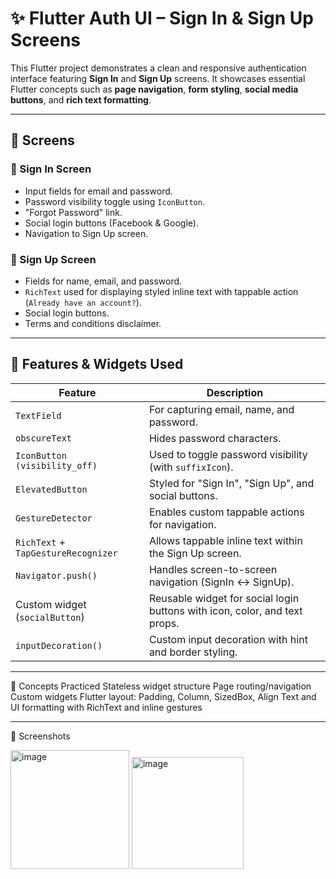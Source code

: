 # ✨ Flutter Auth UI – Sign In & Sign Up Screens

This Flutter project demonstrates a clean and responsive authentication interface featuring **Sign In** and **Sign Up** screens. It showcases essential Flutter concepts such as **page navigation**, **form styling**, **social media buttons**, and **rich text formatting**.

---

## 📱 Screens

### 🔐 Sign In Screen
- Input fields for email and password.
- Password visibility toggle using `IconButton`.
- "Forgot Password" link.
- Social login buttons (Facebook & Google).
- Navigation to Sign Up screen.

### 📝 Sign Up Screen
- Fields for name, email, and password.
- `RichText` used for displaying styled inline text with tappable action (`Already have an account?`).
- Social login buttons.
- Terms and conditions disclaimer.

---

## 🚀 Features & Widgets Used

| Feature                        | Description |
|-------------------------------|-------------|
| `TextField`                   | For capturing email, name, and password. |
| `obscureText`                 | Hides password characters. |
| `IconButton (visibility_off)`| Used to toggle password visibility (with `suffixIcon`). |
| `ElevatedButton`             | Styled for "Sign In", "Sign Up", and social buttons. |
| `GestureDetector`            | Enables custom tappable actions for navigation. |
| `RichText` + `TapGestureRecognizer` | Allows tappable inline text within the Sign Up screen. |
| `Navigator.push()`           | Handles screen-to-screen navigation (SignIn ↔ SignUp). |
| Custom widget (`socialButton`) | Reusable widget for social login buttons with icon, color, and text props. |
| `inputDecoration()`          | Custom input decoration with hint and border styling. |

---
🧠 Concepts Practiced
Stateless widget structure
Page routing/navigation
Custom widgets
Flutter layout: Padding, Column, SizedBox, Align
Text and UI formatting with RichText and inline gestures

  ---
📸 Screenshots

<img width="190" alt="image" src="https://github.com/user-attachments/assets/e9cf0de9-f6ce-42d1-a49d-63ea51084cac" />
<img width="179" alt="image" src="https://github.com/user-attachments/assets/e75915ba-5d24-405d-b981-36f9ed4e1d0c" />




